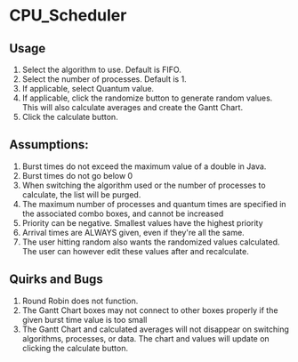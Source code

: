 # CPU_Scheduler

## Usage
1. Select the algorithm to use. Default is FIFO.
2. Select the number of processes. Default is 1.
3. If applicable, select Quantum value.
4. If applicable, click the randomize button to generate random values. This will also calculate averages and create the Gantt Chart.
5. Click the calculate button.

## Assumptions:
1. Burst times do not exceed the maximum value of a double in Java.
2. Burst times do not go below 0
3. When switching the algorithm used or the number of processes to calculate, the list will be purged.
4. The maximum number of processes and quantum times are specified in the associated combo boxes, and cannot be increased
5. Priority can be negative. Smallest values have the highest priority
6. Arrival times are ALWAYS given, even if they're all the same.
7. The user hitting random also wants the randomized values calculated. The user can however edit these values after and recalculate.

## Quirks and Bugs
1. Round Robin does not function.
2. The Gantt Chart boxes may not connect to other boxes properly if the given burst time value is too small
3. The Gantt Chart and calculated averages will not disappear on switching algorithms, processes, or data. The chart and values will update on clicking the calculate button.
